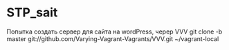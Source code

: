 # STP_sait
Попытка создать сервер для сайта на wordPress, череp VVV
git clone -b master git://github.com/Varying-Vagrant-Vagrants/VVV.git ~/vagrant-local
